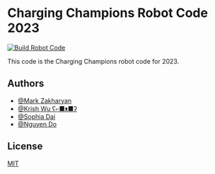 # Charging Champions Robot Code 2023
[![Build Robot Code](https://github.com/frc6560/Robot-Code-2023/actions/workflows/main.yml/badge.svg)](https://github.com/frc6560/Robot-Code-2023/actions/workflows/main.yml)

This code is the Charging Champions robot code for 2023.


## Authors

- [@Mark Zakharyan](https://www.github.com/markzakharyan)
- [@Krish Wu ʕ⌐■ᴥ■ʔ](https://www.github.com/krishwu)
- [@Sophia Dai](https://github.com/Sophiadai8)
- [@Nguyen Do](https://github.com/EdgerDedger)




## License

[MIT](https://choosealicense.com/licenses/mit/)
